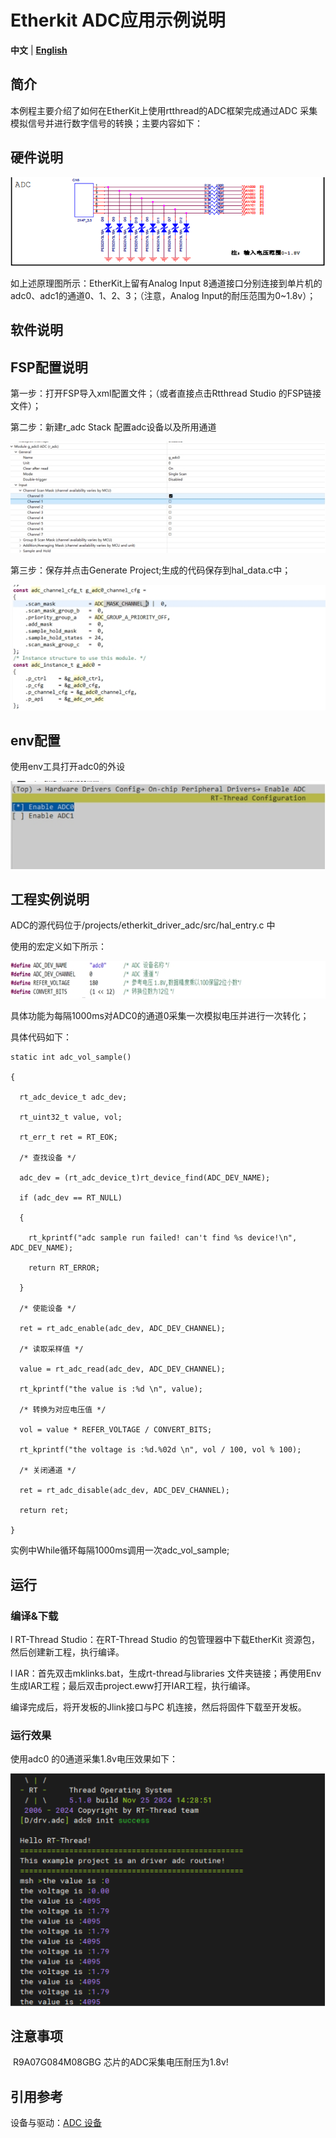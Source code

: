 # Etherkit  ADC应用示例说明

**中文** | [**English**](./README.md)

## 简介

本例程主要介绍了如何在EtherKit上使用rtthread的ADC框架完成通过ADC 采集模拟信号并进行数字信号的转换；主要内容如下：

## 硬件说明

![image-20241121103911617](./figures/image-20241121103911617.png)

如上述原理图所示：EtherKit上留有Analog  Input 8通道接口分别连接到单片机的adc0、adc1的通道0、1、2、3；（注意，Analog Input的耐压范围为0~1.8v）；

##  软件说明

## FSP配置说明

第一步：打开FSP导入xml配置文件；（或者直接点击Rtthread Studio 的FSP链接文件）；

第二步：新建r_adc Stack 配置adc设备以及所用通道

![image-20241121103918629](./figures/image-20241121103918629.png)

第三步：保存并点击Generate Project;生成的代码保存到hal_data.c中；

![image-20241121104129821](./figures/image-20241121104129821.png)


## env配置

使用env工具打开adc0的外设

![image-20241121103936802](./figures/image-20241121103936802.png)

## 工程实例说明

ADC的源代码位于/projects/etherkit_driver_adc/src/hal_entry.c 中

使用的宏定义如下所示：

![image-20241121103952259](./figures/image-20241121103952259.png)

具体功能为每隔1000ms对ADC0的通道0采集一次模拟电压并进行一次转化；

具体代码如下：

```
static int adc_vol_sample()

{

  rt_adc_device_t adc_dev;

  rt_uint32_t value, vol;

  rt_err_t ret = RT_EOK;

  /* 查找设备 */

  adc_dev = (rt_adc_device_t)rt_device_find(ADC_DEV_NAME);

  if (adc_dev == RT_NULL)

  {

​    rt_kprintf("adc sample run failed! can't find %s device!\n", ADC_DEV_NAME);

​    return RT_ERROR;

  }

  /* 使能设备 */

  ret = rt_adc_enable(adc_dev, ADC_DEV_CHANNEL);

  /* 读取采样值 */

  value = rt_adc_read(adc_dev, ADC_DEV_CHANNEL);

  rt_kprintf("the value is :%d \n", value);

  /* 转换为对应电压值 */

  vol = value * REFER_VOLTAGE / CONVERT_BITS;

  rt_kprintf("the voltage is :%d.%02d \n", vol / 100, vol % 100);

  /* 关闭通道 */

  ret = rt_adc_disable(adc_dev, ADC_DEV_CHANNEL);

  return ret;

}
```



 

实例中While循环每隔1000ms调用一次adc_vol_sample;

 

## 运行

### 编译&下载

l RT-Thread Studio：在RT-Thread Studio 的包管理器中下载EtherKit 资源包，然后创建新工程，执行编译。

l IAR：首先双击mklinks.bat，生成rt-thread与libraries 文件夹链接；再使用Env 生成IAR工程；最后双击project.eww打开IAR工程，执行编译。

编译完成后，将开发板的Jlink接口与PC 机连接，然后将固件下载至开发板。

### 运行效果

使用adc0 的0通道采集1.8v电压效果如下：

![image-20241125155851070](./figures/image-20241125155851070.png)



## 注意事项

​	R9A07G084M08GBG 芯片的ADC采集电压耐压为1.8v!

## 引用参考

设备与驱动：[ADC 设备](https://www.rt-thread.org/document/site/#/rt-thread-version/rt-thread-standard/programming-manual/device/adc/adc)

 

